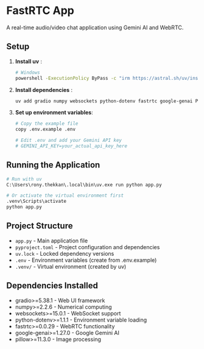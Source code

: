 # FastRTC App

A real-time audio/video chat application using Gemini AI and WebRTC.

## Setup

1. **Install uv** :
   ```bash
   # Windows
   powershell -ExecutionPolicy ByPass -c "irm https://astral.sh/uv/install.ps1 | iex"
   ```

2. **Install dependencies** :
   ```bash
   uv add gradio numpy websockets python-dotenv fastrtc google-genai Pillow
   ```

3. **Set up environment variables**:
   ```bash
   # Copy the example file
   copy .env.example .env
   
   # Edit .env and add your Gemini API key
   # GEMINI_API_KEY=your_actual_api_key_here
   ```

## Running the Application

```bash
# Run with uv
C:\Users\rony.thekkan\.local\bin\uv.exe run python app.py

# Or activate the virtual environment first
.venv\Scripts\activate
python app.py
```

## Project Structure

- `app.py` - Main application file
- `pyproject.toml` - Project configuration and dependencies
- `uv.lock` - Locked dependency versions
- `.env` - Environment variables (create from .env.example)
- `.venv/` - Virtual environment (created by uv)

## Dependencies Installed

- gradio>=5.38.1 - Web UI framework
- numpy>=2.2.6 - Numerical computing
- websockets>=15.0.1 - WebSocket support
- python-dotenv>=1.1.1 - Environment variable loading
- fastrtc>=0.0.29 - WebRTC functionality
- google-genai>=1.27.0 - Google Gemini AI
- pillow>=11.3.0 - Image processing
